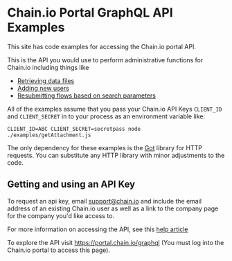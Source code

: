 # Chain.io Portal GraphQL API Examples

This site has code examples for accessing the Chain.io portal API.  

This is the API you would use to perform administrative functions for Chain.io including things like

* [Retrieving data files](./examples/getAttachment.js)
* [Adding new users](./examples/addUser.js)
* [Resubmitting flows based on search parameters](./examples/resubmitFlowsBasedOnSearch.js)

All of the examples assume that you pass your Chain.io API Keys `CLIENT_ID` and `CLIENT_SECRET` in to your process as an environment variable like:

`CLIENT_ID=ABC CLIENT_SECRET=secretpass node ./examples/getAttachment.js`

The only dependency for these examples is the [Got](https://github.com/sindresorhus/got) library for HTTP requests.  You can substitute any HTTP library with minor adjustments to the code.

## Getting and using an API Key

To request an api key, email support@chain.io and include the email address of an existing Chain.io user as well as a link to the company page for the company you'd like access to.

For more information on accessing the API, see this [help article](https://support.chain.io/hc/en-us/articles/360053497734-Using-the-Chain-io-Portal-GraphQL-API)

To explore the API visit https://portal.chain.io/graphql (You must log into the Chain.io portal to access this page).
